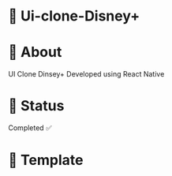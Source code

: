 # 📌 Ui-clone-Disney+


# 📌 About

UI Clone Dinsey+
Developed using React Native

# 📌 Status

Completed ✅

# 📌 Template

